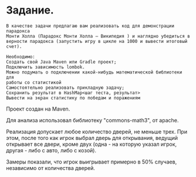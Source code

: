 # Задание.

```
В качестве задачи предлагаю вам реализовать код для демонстрации парадокса
Монти Холла (Парадокс Монти Холла — Википедия ) и наглядно убедиться в
верности парадокса (запустить игру в цикле на 1000 и вывести итоговый счет).

Необходимо:
Создать свой Java Maven или Gradle проект;
Подключить зависимость lombok.
Можно подумать о подключении какой-нибудь математической библиотеки для
работы со статистикой
Самостоятельно реализовать прикладную задачу;
Сохранить результат в HashMap<шаг теста, результат>
Вывести на экран статистику по победам и поражениям
```

Проект создан на Maven.

Для анализа использовал библиотеку "commons-math3", от apache.

Реализация допускает любое количество дверей, не меньше трех. При этом, 
после того как игрок выбрал дверь для открывания, ведущий открывает все
двери, кроме двух (одна - на которую указал игрок, другая - либо с авто, либо с козой).

Замеры показали, что игрок выигрывает примерно в 50% случаев, независимо
от количества дверей.
